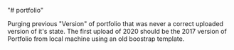 "# portfolio" 

Purging previous "Version" of portfolio that was never a correct uploaded version of it's state.
 The first upload of 2020 should be the 2017 version of Portfolio from local machine using an old boostrap template.